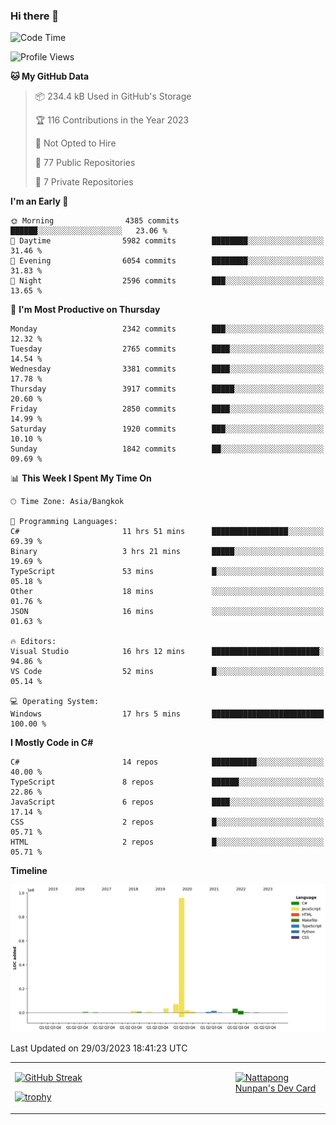 ### Hi there 👋

<!--START_SECTION:waka-->
![Code Time](http://img.shields.io/badge/Code%20Time-508%20hrs%203%20mins-blue)

![Profile Views](http://img.shields.io/badge/Profile%20Views-0-blue)

**🐱 My GitHub Data** 

> 📦 234.4 kB Used in GitHub's Storage 
 > 
> 🏆 116 Contributions in the Year 2023
 > 
> 🚫 Not Opted to Hire
 > 
> 📜 77 Public Repositories 
 > 
> 🔑 7 Private Repositories 
 > 
**I'm an Early 🐤** 

```text
🌞 Morning                4385 commits        ██████░░░░░░░░░░░░░░░░░░░   23.06 % 
🌆 Daytime                5982 commits        ████████░░░░░░░░░░░░░░░░░   31.46 % 
🌃 Evening                6054 commits        ████████░░░░░░░░░░░░░░░░░   31.83 % 
🌙 Night                  2596 commits        ███░░░░░░░░░░░░░░░░░░░░░░   13.65 % 
```
📅 **I'm Most Productive on Thursday** 

```text
Monday                   2342 commits        ███░░░░░░░░░░░░░░░░░░░░░░   12.32 % 
Tuesday                  2765 commits        ████░░░░░░░░░░░░░░░░░░░░░   14.54 % 
Wednesday                3381 commits        ████░░░░░░░░░░░░░░░░░░░░░   17.78 % 
Thursday                 3917 commits        █████░░░░░░░░░░░░░░░░░░░░   20.60 % 
Friday                   2850 commits        ████░░░░░░░░░░░░░░░░░░░░░   14.99 % 
Saturday                 1920 commits        ███░░░░░░░░░░░░░░░░░░░░░░   10.10 % 
Sunday                   1842 commits        ██░░░░░░░░░░░░░░░░░░░░░░░   09.69 % 
```


📊 **This Week I Spent My Time On** 

```text
🕑︎ Time Zone: Asia/Bangkok

💬 Programming Languages: 
C#                       11 hrs 51 mins      █████████████████░░░░░░░░   69.39 % 
Binary                   3 hrs 21 mins       █████░░░░░░░░░░░░░░░░░░░░   19.69 % 
TypeScript               53 mins             █░░░░░░░░░░░░░░░░░░░░░░░░   05.18 % 
Other                    18 mins             ░░░░░░░░░░░░░░░░░░░░░░░░░   01.76 % 
JSON                     16 mins             ░░░░░░░░░░░░░░░░░░░░░░░░░   01.63 % 

🔥 Editors: 
Visual Studio            16 hrs 12 mins      ████████████████████████░   94.86 % 
VS Code                  52 mins             █░░░░░░░░░░░░░░░░░░░░░░░░   05.14 % 

💻 Operating System: 
Windows                  17 hrs 5 mins       █████████████████████████   100.00 % 
```

**I Mostly Code in C#** 

```text
C#                       14 repos            ██████████░░░░░░░░░░░░░░░   40.00 % 
TypeScript               8 repos             ██████░░░░░░░░░░░░░░░░░░░   22.86 % 
JavaScript               6 repos             ████░░░░░░░░░░░░░░░░░░░░░   17.14 % 
CSS                      2 repos             █░░░░░░░░░░░░░░░░░░░░░░░░   05.71 % 
HTML                     2 repos             █░░░░░░░░░░░░░░░░░░░░░░░░   05.71 % 
```



**Timeline**

![Lines of Code chart](https://raw.githubusercontent.com/aixasz/aixasz/main/assets/bar_graph.png)


 Last Updated on 29/03/2023 18:41:23 UTC
<!--END_SECTION:waka-->

<table>
<tr>
<td width="70%" valign="top">
 
 [![GitHub Streak](http://github-readme-streak-stats.herokuapp.com?user=aixasz&theme=github-dark&hide_border=true&date_format=%5BY%20%5DM%20j)](https://git.io/streak-stats)

 [![trophy](https://github-profile-trophy.vercel.app/?username=aixasz&theme=onedark)](https://github.com/ryo-ma/github-profile-trophy)
 </td>
<td width="30%" valign="top">
 
<a href="https://app.daily.dev/aixasz"><img src="https://api.daily.dev/devcards/403207936e6547c9a85ea449e9f3abe8.png?r=re8" alt="Nattapong Nunpan's Dev Card"/></a>

 </td>
</tr>
</table>
 
